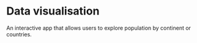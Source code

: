 # Data visualisation

An interactive app that allows users to explore population by continent or countries.